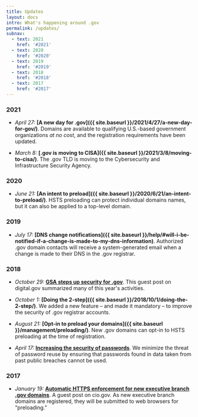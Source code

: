 ```yaml
---
title: Updates
layout: docs
intro: What's happening around .gov
permalink: /updates/
subnav:
  - text: 2021
    href: '#2021'
  - text: 2020
    href: '#2020'
  - text: 2019
    href: '#2019'
  - text: 2018
    href: '#2018'
  - text: 2017
    href: '#2017'
---
```

### 2021
* *April 27:* **[A new day for .gov]({{ site.baseurl }}/2021/4/27/a-new-day-for-gov/)**. Domains are available to qualifying U.S.-based government organizations *at no cost*, and the registration requirements have been updated.

* *March 8:* **[.gov is moving to CISA]({{ site.baseurl }}/2021/3/8/moving-to-cisa/)**. The .gov TLD is moving to the Cybersecurity and Infrastructure Security Agency.

### 2020
* *June 21:* **[An intent to preload]({{ site.baseurl }}/2020/6/21/an-intent-to-preload/)**. HSTS preloading can protect individual domains names, but it can also be applied to a top-level domain.

### 2019
* *July 17:* **[DNS change notifications]({{ site.baseurl }}/help/#will-i-be-notified-if-a-change-is-made-to-my-dns-information)**. Authorized .gov domain contacts will receive a system-generated email when a change is made to their DNS in the .gov registrar.

### 2018
* *October 29:* **[GSA steps up security for .gov](https://digital.gov/2018/10/29/gsa-steps-up-security-for-dotgov/)**. This guest post on digital.gov summarized many of this year's activities.
* *October 1:* **[Doing the 2-step]({{ site.baseurl }}/2018/10/1/doing-the-2-step/)**. We added a new feature – and made it mandatory – to improve the security of .gov registrar accounts.
* *August 21:* **[Opt-in to preload your domains]({{ site.baseurl }}/management/preloading/)**. New .gov domains can opt-in to HSTS preloading at the time of registration.

* *April 17:* **[Increasing the security of passwords](/2018/4/17/increase-security-passwords/)**. We minimize the threat of password reuse by ensuring that passwords found in data taken from past public breaches cannot be used.

### 2017
* *January 19:* **[Automatic HTTPS enforcement for new executive branch .gov domains](https://www.cio.gov/2017/01/19/automatic-https.html)**. A guest post on cio.gov. As new executive branch domains are registered, they will be submitted to web browsers for “preloading.”
